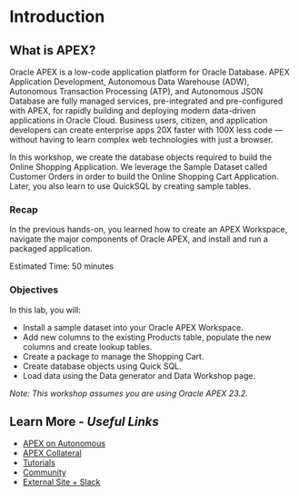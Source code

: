# Introduction

## **What is APEX?**
Oracle APEX is a low-code application platform for Oracle Database. APEX Application Development, Autonomous Data Warehouse (ADW), Autonomous Transaction Processing (ATP), and Autonomous JSON Database are fully managed services, pre-integrated and pre-configured with APEX, for rapidly building and deploying modern data-driven applications in Oracle Cloud. Business users, citizen, and application developers can create enterprise apps 20X faster with 100X less code — without having to learn complex web technologies with just a browser.

In this workshop, we create the database objects required to build the Online Shopping Application. We leverage the Sample Dataset called Customer Orders in order to build the Online Shopping Cart Application. Later, you also learn to use QuickSQL by creating sample tables.

### Recap
In the previous hands-on, you learned how to create an APEX Workspace, navigate the major components of Oracle APEX, and install and run a packaged application. 

Estimated Time: 50 minutes

### Objectives

In this lab, you will:
* Install a sample dataset into your Oracle APEX Workspace.
* Add new columns to the existing Products table, populate the new columns and create lookup tables.
* Create a package to manage the Shopping Cart.
* Create database objects using Quick SQL.
* Load data using the Data generator and Data Workshop page.

*Note: This workshop assumes you are using Oracle APEX 23.2.*

## Learn More - *Useful Links*

- [APEX on Autonomous](https://apex.oracle.com/autonomous)
- [APEX Collateral](https://www.oracle.com/database/technologies/appdev/apex/collateral.html)
- [Tutorials](https://apex.oracle.com/en/learn/tutorials)
- [Community](https://apex.oracle.com/community)
- [External Site + Slack](http://apex.world)
